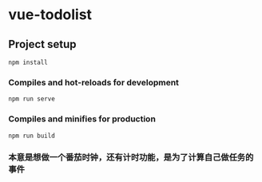 # vue-todolist

## Project setup
```
npm install
```

### Compiles and hot-reloads for development
```
npm run serve
```

### Compiles and minifies for production
```
npm run build
```

### 本意是想做一个番茄时钟，还有计时功能，是为了计算自己做任务的事件

